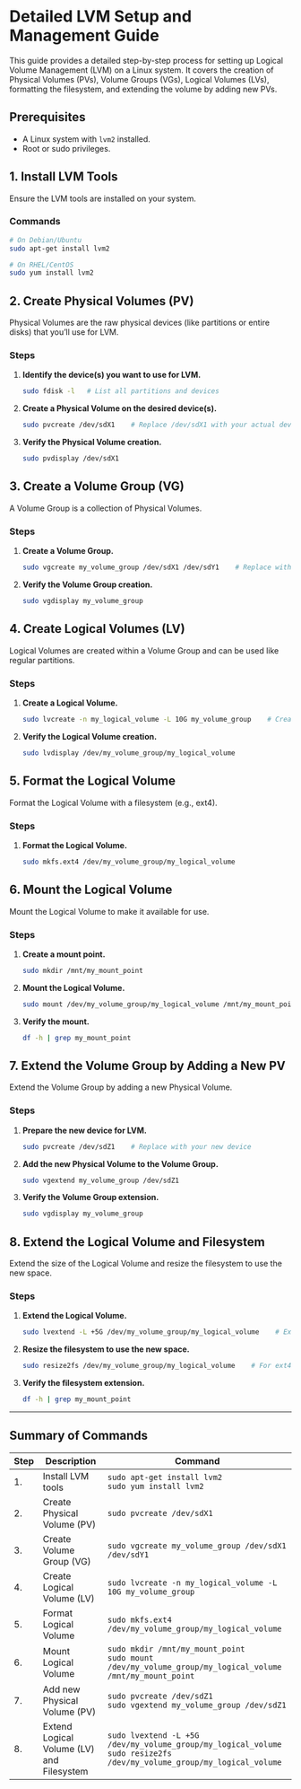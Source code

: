 # Detailed LVM Setup and Management Guide

This guide provides a detailed step-by-step process for setting up Logical Volume Management (LVM) on a Linux system. It covers the creation of Physical Volumes (PVs), Volume Groups (VGs), Logical Volumes (LVs), formatting the filesystem, and extending the volume by adding new PVs.

## Prerequisites

- A Linux system with `lvm2` installed.
- Root or sudo privileges.

## 1. Install LVM Tools

Ensure the LVM tools are installed on your system.

### Commands

```sh
# On Debian/Ubuntu
sudo apt-get install lvm2

# On RHEL/CentOS
sudo yum install lvm2
```

## 2. Create Physical Volumes (PV)

Physical Volumes are the raw physical devices (like partitions or entire disks) that you’ll use for LVM.

### Steps

1. **Identify the device(s) you want to use for LVM.**

    ```sh
    sudo fdisk -l   # List all partitions and devices
    ```

2. **Create a Physical Volume on the desired device(s).**

    ```sh
    sudo pvcreate /dev/sdX1    # Replace /dev/sdX1 with your actual device
    ```

3. **Verify the Physical Volume creation.**

    ```sh
    sudo pvdisplay /dev/sdX1
    ```

## 3. Create a Volume Group (VG)

A Volume Group is a collection of Physical Volumes.

### Steps

1. **Create a Volume Group.**

    ```sh
    sudo vgcreate my_volume_group /dev/sdX1 /dev/sdY1    # Replace with your devices
    ```

2. **Verify the Volume Group creation.**

    ```sh
    sudo vgdisplay my_volume_group
    ```

## 4. Create Logical Volumes (LV)

Logical Volumes are created within a Volume Group and can be used like regular partitions.

### Steps

1. **Create a Logical Volume.**

    ```sh
    sudo lvcreate -n my_logical_volume -L 10G my_volume_group    # Create a 10GB LV
    ```

2. **Verify the Logical Volume creation.**

    ```sh
    sudo lvdisplay /dev/my_volume_group/my_logical_volume
    ```

## 5. Format the Logical Volume

Format the Logical Volume with a filesystem (e.g., ext4).

### Steps

1. **Format the Logical Volume.**

    ```sh
    sudo mkfs.ext4 /dev/my_volume_group/my_logical_volume
    ```

## 6. Mount the Logical Volume

Mount the Logical Volume to make it available for use.

### Steps

1. **Create a mount point.**

    ```sh
    sudo mkdir /mnt/my_mount_point
    ```

2. **Mount the Logical Volume.**

    ```sh
    sudo mount /dev/my_volume_group/my_logical_volume /mnt/my_mount_point
    ```

3. **Verify the mount.**

    ```sh
    df -h | grep my_mount_point
    ```

## 7. Extend the Volume Group by Adding a New PV

Extend the Volume Group by adding a new Physical Volume.

### Steps

1. **Prepare the new device for LVM.**

    ```sh
    sudo pvcreate /dev/sdZ1    # Replace with your new device
    ```

2. **Add the new Physical Volume to the Volume Group.**

    ```sh
    sudo vgextend my_volume_group /dev/sdZ1
    ```

3. **Verify the Volume Group extension.**

    ```sh
    sudo vgdisplay my_volume_group
    ```

## 8. Extend the Logical Volume and Filesystem

Extend the size of the Logical Volume and resize the filesystem to use the new space.

### Steps

1. **Extend the Logical Volume.**

    ```sh
    sudo lvextend -L +5G /dev/my_volume_group/my_logical_volume    # Extend by 5GB
    ```

2. **Resize the filesystem to use the new space.**

    ```sh
    sudo resize2fs /dev/my_volume_group/my_logical_volume    # For ext4 filesystem
    ```

3. **Verify the filesystem extension.**

    ```sh
    df -h | grep my_mount_point
    ```

---

## Summary of Commands

| Step | Description | Command |
|------|-------------|---------|
| 1. | Install LVM tools | `sudo apt-get install lvm2` <br> `sudo yum install lvm2` |
| 2. | Create Physical Volume (PV) | `sudo pvcreate /dev/sdX1` |
| 3. | Create Volume Group (VG) | `sudo vgcreate my_volume_group /dev/sdX1 /dev/sdY1` |
| 4. | Create Logical Volume (LV) | `sudo lvcreate -n my_logical_volume -L 10G my_volume_group` |
| 5. | Format Logical Volume | `sudo mkfs.ext4 /dev/my_volume_group/my_logical_volume` |
| 6. | Mount Logical Volume | `sudo mkdir /mnt/my_mount_point` <br> `sudo mount /dev/my_volume_group/my_logical_volume /mnt/my_mount_point` |
| 7. | Add new Physical Volume (PV) | `sudo pvcreate /dev/sdZ1` <br> `sudo vgextend my_volume_group /dev/sdZ1` |
| 8. | Extend Logical Volume (LV) and Filesystem | `sudo lvextend -L +5G /dev/my_volume_group/my_logical_volume` <br> `sudo resize2fs /dev/my_volume_group/my_logical_volume` |
